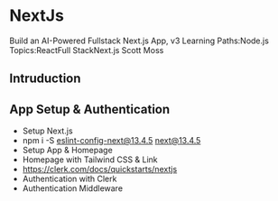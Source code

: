 # NextJs
Build an AI-Powered Fullstack Next.js App, v3
Learning Paths:Node.js Topics:ReactFull StackNext.js
Scott Moss
## Intruduction
## App Setup & Authentication
  - Setup Next.js
  - npm i -S eslint-config-next@13.4.5 next@13.4.5
  - Setup App & Homepage
  - Homepage with Tailwind CSS & Link
  - https://clerk.com/docs/quickstarts/nextjs
  - Authentication with Clerk
  - Authentication Middleware